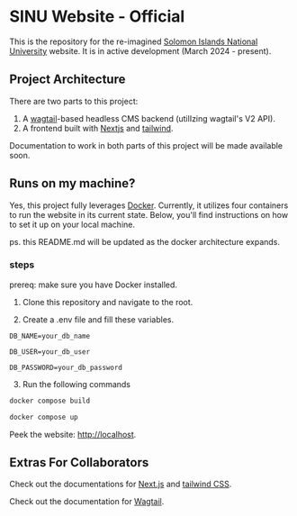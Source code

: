 # SINU Website - Official

This is the repository for the re-imagined [Solomon Islands National University](https://sinu.edu.sb) website. It is in active development (March 2024 - present).

## Project Architecture

There are two parts to this project:

1. A [wagtail](https://docs.wagtail.org/en/stable/)-based headless CMS backend (utilIzing wagtail's V2 API).
2. A frontend built with [Nextjs](https://nextjs.org) and [tailwind](https://tailwindcss.com/).

Documentation to work in both parts of this project will be made available soon.

## Runs on my machine?

Yes, this project fully leverages [Docker](https://www.docker.com/). Currently, it utilizes four containers to run the website in its current state. Below, you'll find instructions on how to set it up on your local machine.

ps. this README.md will be updated as the docker architecture expands.


### steps

prereq: make sure you have Docker installed.

1. Clone this repository and navigate to the root.

2. Create a .env file and fill these variables.

`DB_NAME=your_db_name`

`DB_USER=your_db_user`

`DB_PASSWORD=your_db_password`


3. Run the following commands

```bash
docker compose build
```
```bash
docker compose up
```

Peek the website: [http://localhost](http://localhost).

## Extras For Collaborators
Check out the documentations for [Next.js](https://nextjs.org/docs) and [tailwind CSS](https://tailwindcss.com/docs/installation).

Check out the documentation for [Wagtail](https://docs.wagtail.org/en/stable/).




